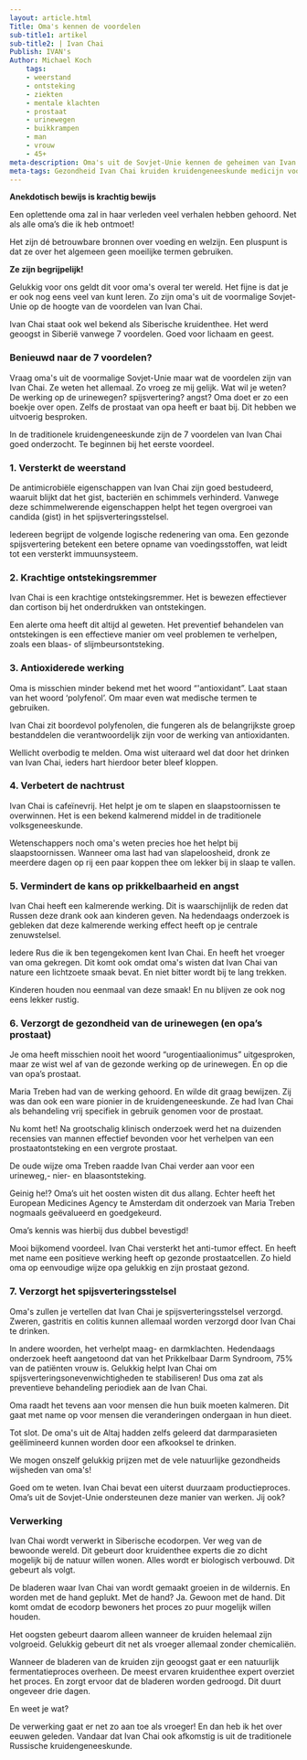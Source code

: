 ```yaml
---
layout: article.html
Title: Oma's kennen de voordelen
sub-title1: artikel
sub-title2: | Ivan Chai
Publish: IVAN's
Author: Michael Koch
    tags:
    - weerstand
    - ontsteking
    - ziekten
    - mentale klachten
    - prostaat
    - urinewegen
    - buikkrampen
    - man
    - vrouw
    - 45+
meta-description: Oma's uit de Sovjet-Unie kennen de geheimen van Ivan Chai. De Siberische kruidenthee Ivan Chai bevat 7 voordelen. Goed voor lichaam en geest. Lees snel meer. 
meta-tags: Gezondheid Ivan Chai kruiden kruidengeneeskunde medicijn voordelen lichaam geest oma opa ouderen versterkt de weerstand krachtige ontstekingsremmer versterkt de antioxiderede werking verbetert de nachtrust vermindert de kans op stress, angst en een burn-out verzorgt de gezondheid van de prostaat en urinewegen verzorgt het spijsverteringsstelsel
---
```

<!-- Header: https://drive.google.com/file/d/13l1cN-hFivGjzoujMtQehao_8adDBPEg/view?usp=sharing -->

**Anekdotisch bewijs is krachtig bewijs**

Een oplettende oma zal in haar verleden veel verhalen hebben gehoord. Net als alle oma’s die ik heb ontmoet! 

Het zijn dé betrouwbare bronnen over voeding en welzijn. Een pluspunt is dat ze over het algemeen geen moeilijke termen gebruiken.

**Ze zijn begrijpelijk!**

Gelukkig voor ons geldt dit voor oma's overal ter wereld. Het fijne is dat je er ook nog eens veel van kunt leren. Zo zijn oma's uit de voormalige Sovjet-Unie op de hoogte van de voordelen van Ivan Chai.

Ivan Chai staat ook wel bekend als Siberische kruidenthee. Het werd geoogst in Siberië vanwege 7 voordelen. Goed voor lichaam en geest. 

### Benieuwd naar de 7 voordelen?

Vraag oma's uit de voormalige Sovjet-Unie maar wat de voordelen zijn van Ivan Chai. Ze weten het allemaal. Zo vroeg ze mij gelijk. Wat wil je weten? De werking op de urinewegen? spijsvertering? angst? Oma doet er zo een boekje over open. Zelfs de prostaat van opa heeft er baat bij. Dit hebben we uitvoerig besproken.

In de traditionele kruidengeneeskunde zijn de 7 voordelen van Ivan Chai goed onderzocht. Te beginnen bij het eerste voordeel.  

### 1. Versterkt de weerstand

De antimicrobiële eigenschappen van Ivan Chai zijn goed bestudeerd, waaruit blijkt dat het gist, bacteriën en schimmels verhinderd. Vanwege deze schimmelwerende eigenschappen helpt het tegen overgroei van candida (gist) in het spijsverteringsstelsel. 

Iedereen begrijpt de volgende logische redenering van oma. Een gezonde spijsvertering betekent een betere opname van voedingsstoffen, wat leidt tot een versterkt immuunsysteem.

### 2. Krachtige ontstekingsremmer

Ivan Chai is een krachtige ontstekingsremmer. Het is bewezen effectiever dan cortison bij het onderdrukken van ontstekingen. 

Een alerte oma heeft dit altijd al geweten. Het preventief behandelen van ontstekingen is een effectieve manier om veel problemen te verhelpen, zoals een blaas- of slijmbeursontsteking. 

### 3. Antioxiderede werking

Oma is misschien minder bekend met het woord “'antioxidant”. Laat staan van het woord ‘polyfenol’. Om maar even wat medische termen te gebruiken. 

Ivan Chai zit boordevol polyfenolen, die fungeren als de belangrijkste groep bestanddelen die verantwoordelijk zijn voor de werking van antioxidanten. 

Wellicht overbodig te melden. Oma wist uiteraard wel dat door het drinken van Ivan Chai, ieders hart hierdoor beter bleef kloppen. 

### 4. Verbetert de nachtrust 

Ivan Chai is cafeïnevrij. Het helpt je om te slapen en slaapstoornissen te overwinnen. Het is een bekend kalmerend middel in de traditionele volksgeneeskunde. 

Wetenschappers noch oma's weten precies hoe het helpt bij slaapstoornissen. Wanneer oma last had van slapeloosheid, dronk ze meerdere dagen op rij een paar koppen thee om lekker bij in slaap te vallen. 

### 5. Vermindert de kans op prikkelbaarheid en angst

Ivan Chai heeft een kalmerende werking. Dit is waarschijnlijk de reden dat Russen deze drank ook aan kinderen geven. Na hedendaags onderzoek is gebleken dat deze kalmerende werking effect heeft op je centrale zenuwstelsel. 

Iedere Rus die ik ben tegengekomen kent Ivan Chai. En heeft het vroeger van oma gekregen. Dit komt ook omdat oma's wisten dat Ivan Chai van nature een lichtzoete smaak bevat. En niet bitter wordt bij te lang trekken. 

Kinderen houden nou eenmaal van deze smaak! En nu blijven ze ook nog eens lekker rustig. 

### 6. Verzorgt de gezondheid van de urinewegen (en opa’s prostaat)

Je oma heeft misschien nooit het woord “urogentiaalionimus” uitgesproken, maar ze wist wel af van de gezonde werking op de urinewegen. En op die van opa’s prostaat.

Maria Treben had van de werking gehoord. En wilde dit graag bewijzen. Zij was dan ook een ware pionier in de kruidengeneeskunde. Ze had Ivan Chai als behandeling vrij specifiek in gebruik genomen voor de prostaat. 

Nu komt het! Na grootschalig klinisch onderzoek werd het na duizenden recensies van mannen effectief bevonden voor het verhelpen van een prostaatontsteking en een vergrote prostaat.

De oude wijze oma Treben raadde Ivan Chai verder aan voor een urineweg,- nier- en blaasontsteking.

Geinig he!? Oma’s uit het oosten wisten dit dus allang. Echter heeft het European Medicines Agency te Amsterdam dit onderzoek van Maria Treben nogmaals geëvalueerd en goedgekeurd. 

Oma’s kennis was hierbij dus dubbel bevestigd! 

Mooi bijkomend voordeel. Ivan Chai versterkt het anti-tumor effect. En heeft met name een positieve werking heeft op gezonde prostaatcellen. Zo hield oma op eenvoudige wijze opa gelukkig en zijn prostaat gezond.

### 7. Verzorgt het spijsverteringsstelsel

Oma's zullen je vertellen dat Ivan Chai je spijsverteringsstelsel verzorgd. Zweren, gastritis en colitis kunnen allemaal worden verzorgd door Ivan Chai te drinken. 

In andere woorden, het verhelpt maag- en darmklachten. Hedendaags onderzoek heeft aangetoond dat van het Prikkelbaar Darm Syndroom, 75% van de patiënten vrouw is. Gelukkig helpt Ivan Chai om spijsverteringsonevenwichtigheden te stabiliseren! Dus oma zat als preventieve behandeling periodiek aan de Ivan Chai. 

Oma raadt het tevens aan voor mensen die hun buik moeten kalmeren. Dit gaat met name op voor mensen die veranderingen ondergaan in hun dieet. 

Tot slot. De oma's uit de Altaj hadden zelfs geleerd dat darmparasieten geëlimineerd kunnen worden door een afkooksel te drinken.

We mogen onszelf gelukkig prijzen met de vele natuurlijke gezondheids wijsheden van oma's!

Goed om te weten. Ivan Chai bevat een uiterst duurzaam productieproces. Oma’s uit de Sovjet-Unie ondersteunen deze manier van werken. Jij ook? 

### Verwerking

Ivan Chai wordt verwerkt in Siberische ecodorpen. Ver weg van de bewoonde wereld. Dit gebeurt door kruidenthee experts die zo dicht mogelijk bij de natuur willen wonen. Alles wordt er biologisch verbouwd. Dit gebeurt als volgt. 

De bladeren waar Ivan Chai van wordt gemaakt groeien in de wildernis. En worden met de hand geplukt. Met de hand? Ja. Gewoon met de hand. Dit komt omdat de ecodorp bewoners het proces zo puur mogelijk willen houden. 

Het oogsten gebeurt daarom alleen wanneer de kruiden helemaal zijn volgroeid. Gelukkig gebeurt dit net als vroeger allemaal zonder chemicaliën.

Wanneer de bladeren van de kruiden zijn geoogst gaat er een natuurlijk fermentatieproces overheen. De meest ervaren kruidenthee expert overziet het proces. En zorgt ervoor dat de bladeren worden gedroogd. Dit duurt ongeveer drie dagen. 

En weet je wat? 

De verwerking gaat er net zo aan toe als vroeger! En dan heb ik het over eeuwen geleden. Vandaar dat Ivan Chai ook afkomstig is uit de traditionele Russische kruidengeneeskunde. 
